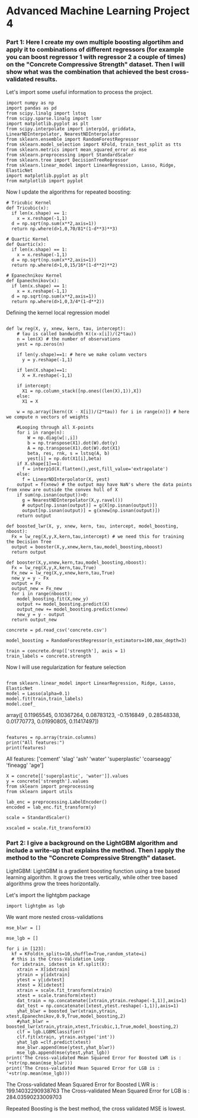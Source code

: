 # Advanced Machine Learning Project 4


### Part 1: Here I create my own multiple boosting algortihm and apply it to combinations of different regressors (for example you can boost regressor 1 with regressor 2 a couple of times) on the "Concrete Compressive Strength" dataset. Then I will show what was the combination that achieved the best cross-validated results.

Let's import some useful information to process the project. 

```
import numpy as np
import pandas as pd
from scipy.linalg import lstsq
from scipy.sparse.linalg import lsmr
import matplotlib.pyplot as plt
from scipy.interpolate import interp1d, griddata, LinearNDInterpolator, NearestNDInterpolator
from sklearn.ensemble import RandomForestRegressor
from sklearn.model_selection import KFold, train_test_split as tts
from sklearn.metrics import mean_squared_error as mse
from sklearn.preprocessing import StandardScaler
from sklearn.tree import DecisionTreeRegressor
from sklearn.linear_model import LinearRegression, Lasso, Ridge, ElasticNet
import matplotlib.pyplot as plt
from matplotlib import pyplot
```
Now I update the algorithms for repeated boosting:

```
# Tricubic Kernel
def Tricubic(x):
  if len(x.shape) == 1:
    x = x.reshape(-1,1)
  d = np.sqrt(np.sum(x**2,axis=1))
  return np.where(d>1,0,70/81*(1-d**3)**3)

# Quartic Kernel
def Quartic(x):
  if len(x.shape) == 1:
    x = x.reshape(-1,1)
  d = np.sqrt(np.sum(x**2,axis=1))
  return np.where(d>1,0,15/16*(1-d**2)**2)

# Epanechnikov Kernel
def Epanechnikov(x):
  if len(x.shape) == 1:
    x = x.reshape(-1,1)
  d = np.sqrt(np.sum(x**2,axis=1))
  return np.where(d>1,0,3/4*(1-d**2)) 
```
Defining the kernel local regression model

```

def lw_reg(X, y, xnew, kern, tau, intercept):
    # tau is called bandwidth K((x-x[i])/(2*tau))
    n = len(X) # the number of observations
    yest = np.zeros(n)

    if len(y.shape)==1: # here we make column vectors
      y = y.reshape(-1,1)

    if len(X.shape)==1:
      X = X.reshape(-1,1)
    
    if intercept:
      X1 = np.column_stack([np.ones((len(X),1)),X])
    else:
      X1 = X

    w = np.array([kern((X - X[i])/(2*tau)) for i in range(n)]) # here we compute n vectors of weights

    #Looping through all X-points
    for i in range(n):          
        W = np.diag(w[:,i])
        b = np.transpose(X1).dot(W).dot(y)
        A = np.transpose(X1).dot(W).dot(X1)
        beta, res, rnk, s = lstsq(A, b)
        yest[i] = np.dot(X1[i],beta)
    if X.shape[1]==1:
      f = interp1d(X.flatten(),yest,fill_value='extrapolate')
    else:
      f = LinearNDInterpolator(X, yest)
    output = f(xnew) # the output may have NaN's where the data points from xnew are outside the convex hull of X
    if sum(np.isnan(output))>0:
      g = NearestNDInterpolator(X,y.ravel()) 
      # output[np.isnan(output)] = g(X[np.isnan(output)])
      output[np.isnan(output)] = g(xnew[np.isnan(output)])
    return output
    
def boosted_lwr(X, y, xnew, kern, tau, intercept, model_boosting, nboost):
  Fx = lw_reg(X,y,X,kern,tau,intercept) # we need this for training the Decision Tree
  output = booster(X,y,xnew,kern,tau,model_boosting,nboost)
  return output 
 
def booster(X,y,xnew,kern,tau,model_boosting,nboost):
  Fx = lw_reg(X,y,X,kern,tau,True)
  Fx_new = lw_reg(X,y,xnew,kern,tau,True)
  new_y = y - Fx
  output = Fx
  output_new = Fx_new
  for i in range(nboost):
    model_boosting.fit(X,new_y)
    output += model_boosting.predict(X)
    output_new += model_boosting.predict(xnew)
    new_y = y - output
  return output_new

concrete = pd.read_csv('concrete.csv')

model_boosting = RandomForestRegressor(n_estimators=100,max_depth=3)

train = concrete.drop(['strength'], axis = 1)
train_labels = concrete.strength

```

Now I will use regularization for feature selection

```

from sklearn.linear_model import LinearRegression, Ridge, Lasso, ElasticNet
model = Lasso(alpha=0.1)
model.fit(train,train_labels)
model.coef_

```
array([ 0.11965545,  0.10367264,  0.08783123, -0.1516849 ,  0.28548338,
        0.01770773,  0.01990805,  0.11417497])
        
```

features = np.array(train.columns)
print("All features:")
print(features)
```

All features:
['cement' 'slag' 'ash' 'water' 'superplastic' 'coarseagg' 'fineagg' 'age']

```
X = concrete[['superplastic', 'water']].values
y = concrete['strength'].values
from sklearn import preprocessing
from sklearn import utils

lab_enc = preprocessing.LabelEncoder()
encoded = lab_enc.fit_transform(y)

scale = StandardScaler()

xscaled = scale.fit_transform(X)

```

### Part 2: I give a background on the LightGBM algorithm and include a write-up that explains the method. Then I apply the method to the "Concrete Compressive Strength" dataset. 


LightGBM: LightGBM is a gradient boosting function using a tree based learning algorithm. It grows the trees vertically, while other tree based algorithms grow the trees horizontally.

Let's import the lightgbm package

```
import lightgbm as lgb
```
We want more nested cross-validations

```
mse_blwr = []

mse_lgb = []

for i in [123]:
  kf = KFold(n_splits=10,shuffle=True,random_state=i)
  # this is the Cross-Validation Loop
  for idxtrain, idxtest in kf.split(X):
    xtrain = X[idxtrain]
    ytrain = y[idxtrain]
    ytest = y[idxtest]
    xtest = X[idxtest]
    xtrain = scale.fit_transform(xtrain)
    xtest = scale.transform(xtest)
    dat_train = np.concatenate([xtrain,ytrain.reshape(-1,1)],axis=1)
    dat_test = np.concatenate([xtest,ytest.reshape(-1,1)],axis=1)
    yhat_blwr = boosted_lwr(xtrain,ytrain, xtest,Epanechnikov,0.9,True,model_boosting,2)
    #yhat_blwr = boosted_lwr(xtrain,ytrain,xtest,Tricubic,1,True,model_boosting,2)
    clf = lgb.LGBMClassifier()
    clf.fit(xtrain, ytrain.astype('int'))
    yhat_lgb =clf.predict(xtest)
    mse_blwr.append(mse(ytest,yhat_blwr))
    mse_lgb.append(mse(ytest,yhat_lgb))
print('The Cross-validated Mean Squared Error for Boosted LWR is : '+str(np.mean(mse_blwr)))
print('The Cross-validated Mean Squared Error for LGB is : '+str(np.mean(mse_lgb)))
```

The Cross-validated Mean Squared Error for Boosted LWR is : 199.14032290938763
The Cross-validated Mean Squared Error for LGB is : 284.03590233009703

Repeated Boosting is the best method, the cross validated MSE is lowest.

